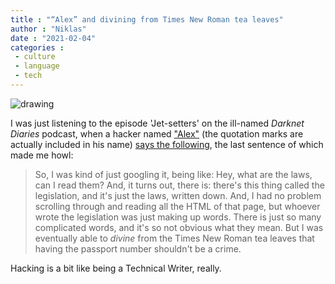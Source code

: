```yaml
---
title : "“Alex” and divining from Times New Roman tea leaves"
author : "Niklas"
date : "2021-02-04"
categories : 
 - culture
 - language
 - tech
---
```


![drawing](https://niklasblog.com/wp-content/Connect-with-your-audience.png)

I was just listening to the episode 'Jet-setters' on the ill-named _Darknet Diaries_ podcast, when a hacker named ["Alex"](https://mango.pdf.zone/) (the quotation marks are actually included in his name) [says the following](https://pca.st/2qll188h#t=1169), the last sentence of which made me howl:

> So, I was kind of just googling it, being like: Hey, what are the laws, can I read them? And, it turns out, there is: there's this thing called the legislation, and it's just the laws, written down. And, I had no problem scrolling through and reading all the HTML of that page, but whoever wrote the legislation was just making up words. There is just so many complicated words, and it's so not obvious what they mean. But I was eventually able to _divine_ from the Times New Roman tea leaves that having the passport number shouldn't be a crime.

Hacking is a bit like being a Technical Writer, really.
